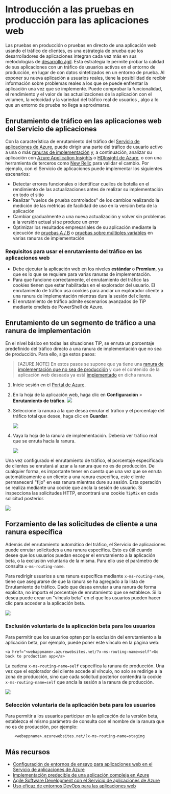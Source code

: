 <properties
	pageTitle="Introducción a las pruebas en producción para las aplicaciones web"
	description="Obtenga información acerca de la característica de prueba en producción (TiP) en Aplicaciones web del Servicio de aplicaciones."
	services="app-service\web"
	documentationCenter=""
	authors="cephalin"
	manager="wpickett"
	editor=""/>

<tags
	ms.service="app-service-web"
	ms.workload="web"
	ms.tgt_pltfrm="na"
	ms.devlang="na"
	ms.topic="article"
	ms.date="01/13/2016"
	ms.author="cephalin"/>

# Introducción a las pruebas en producción para las aplicaciones web

Las pruebas en producción o pruebas en directo de una aplicación web usando el tráfico de clientes, es una estrategia de prueba que los desarrolladores de aplicaciones integran cada vez más en sus metodologías de [desarrollo ágil](https://en.wikipedia.org/wiki/Agile_software_development). Esta estrategia le permite probar la calidad de sus aplicaciones con un tráfico de usuarios activos en el entorno de producción, en lugar de con datos sintetizados en un entorno de prueba. Al exponer su nueva aplicación a usuarios reales, tiene la posibilidad de recibir información sobre problemas reales a los que se puede enfrentar la aplicación una vez que se implemente. Puede comprobar la funcionalidad, el rendimiento y el valor de las actualizaciones de la aplicación con el volumen, la velocidad y la variedad del tráfico real de usuarios , algo a lo que un entorno de prueba no llega a aproximarse.

## Enrutamiento de tráfico en las aplicaciones web del Servicio de aplicaciones

Con la característica de enrutamiento del tráfico del [Servicio de aplicaciones de Azure](http://go.microsoft.com/fwlink/?LinkId=529714), puede dirigir una parte del tráfico de usuario activo a una o más [ranuras de implementación](web-sites-staged-publishing.md) y, a continuación, analizar su aplicación con [Azure Application Insights](/services/application-insights/) o [HDInsight de Azure](/services/hdinsight/), o con una herramienta de terceros como [New Relic](/marketplace/partners/newrelic/newrelic/) para validar el cambio. Por ejemplo, con el Servicio de aplicaciones puede implementar los siguientes escenarios:

- Detectar errores funcionales o identificar cuellos de botella en el rendimiento de las actualizaciones antes de realizar su implementación en todo el sitio
- Realizar "vuelos de prueba controlados" de los cambios realizando la medición de las métricas de facilidad de uso en la versión beta de la aplicación
- Cambiar gradualmente a una nueva actualización y volver sin problemas a la versión actual si se produce un error
- Optimizar los resultados empresariales de su aplicación mediante la ejecución de [pruebas A / B](https://en.wikipedia.org/wiki/A/B_testing) o [pruebas sobre múltiples variables](https://en.wikipedia.org/wiki/Multivariate_testing_in_marketing) en varias ranuras de implementación

### Requisitos para usar el enrutamiento del tráfico en las aplicaciones web

- Debe ejecutar la aplicación web en los niveles **estándar** o **Premium**, ya que es lo que se requiere para varias ranuras de implementación.
- Para que funcione correctamente, el enrutamiento del tráfico las cookies tienen que estar habilitadas en el explorador del usuario. El enrutamiento de tráfico usa cookies para anclar un explorador cliente a una ranura de implementación mientras dura la sesión del cliente.
- El enrutamiento de tráfico admite escenarios avanzados de TiP mediante cmdlets de PowerShell de Azure.

## Enrutamiento de un segmento de tráfico a una ranura de implementación

En el nivel básico en todas las situaciones TiP, se enruta un porcentaje predefinido del tráfico directo a una ranura de implementación que no sea de producción. Para ello, siga estos pasos:

>[AZURE.NOTE] En estos pasos se supone que ya tiene una [ranura de implementación que no sea de producción](web-sites-staged-publishing.md) y que el contenido de la aplicación web deseada ya está [implementado](web-sites-deploy.md) en dicha ranura.

1. Inicie sesión en el [Portal de Azure](https://portal.azure.com/).
2. En la hoja de la aplicación web, haga clic en **Configuración** > **Enrutamiento de tráfico**. ![](./media/app-service-web-test-in-production/01-traffic-routing.png)
3. Seleccione la ranura a la que desea enrutar el tráfico y el porcentaje del tráfico total que desee, haga clic en **Guardar**.

	![](./media/app-service-web-test-in-production/02-select-slot.png)

4. Vaya la hoja de la ranura de implementación. Debería ver tráfico real que se enruta hacia la ranura.

	![](./media/app-service-web-test-in-production/03-traffic-routed.png)

Una vez configurado el enrutamiento de tráfico, el porcentaje especificado de clientes se enrutará al azar a la ranura que no es de producción. De cualquier forma, es importante tener en cuenta que una vez que se enruta automáticamente a un cliente a una ranura específica, este cliente permanecerá "fijo" en esa ranura mientras dure su sesión. Esta operación se realiza mediante una cookie que ancla la sesión de usuario. Si inspecciona las solicitudes HTTP, encontrará una cookie `TipMix` en cada solicitud posterior.

![](./media/app-service-web-test-in-production/04-tip-cookie.png)

## Forzamiento de las solicitudes de cliente a una ranura específica

Además del enrutamiento automático del tráfico, el Servicio de aplicaciones puede enrutar solicitudes a una ranura específica. Esto es útil cuando desee que los usuarios puedan escoger el enrutamiento a la aplicación beta, o la exclusión voluntaria de la misma. Para ello use el parámetro de consulta `x-ms-routing-name`.

Para redirigir usuarios a una ranura específica mediante `x-ms-routing-name`, tiene que asegurarse de que la ranura se ha agregado a la lista de Enrutamiento de tráfico. Dado que desea enrutar a una ranura de forma explícita, no importa el porcentaje de enrutamiento que se establece. Si lo desea puede crear un "vínculo beta" en el que los usuarios pueden hacer clic para acceder a la aplicación beta.

![](./media/app-service-web-test-in-production/06-enable-x-ms-routing-name.png)

### Exclusión voluntaria de la aplicación beta para los usuarios

Para permitir que los usuarios opten por la exclusión del enrutamiento a la aplicación beta, por ejemplo, puede poner este vínculo en la página web:

    <a href="<webappname>.azurewebsites.net/?x-ms-routing-name=self">Go back to production app</a>

La cadena `x-ms-routing-name=self` especifica la ranura de producción. Una vez que el explorador del cliente accede al vínculo, no solo se redirige a la zona de producción, sino que cada solicitud posterior contendrá la cookie `x-ms-routing-name=self` que ancla la sesión a la ranura de producción.

![](./media/app-service-web-test-in-production/05-access-production-slot.png)

### Selección voluntaria de la aplicación beta para los usuarios

Para permitir a los usuarios participar en la aplicación de la versión beta, establezca el mismo parámetro de consulta con el nombre de la ranura que no es de producción, por ejemplo:

		<webappname>.azurewebsites.net/?x-ms-routing-name=staging

## Más recursos ##

-   [Configuración de entornos de ensayo para aplicaciones web en el Servicio de aplicaciones de Azure](web-sites-staged-publishing.md)
-	[Implementación predecible de una aplicación compleja en Azure](app-service-deploy-complex-application-predictably.md)
-   [Agile Software Development con el Servicio de aplicaciones de Azure](app-service-agile-software-development.md)
-	[Uso eficaz de entornos DevOps para las aplicaciones web](app-service-web-staged-publishing-realworld-scenarios.md)

<!---HONumber=AcomDC_0803_2016-->